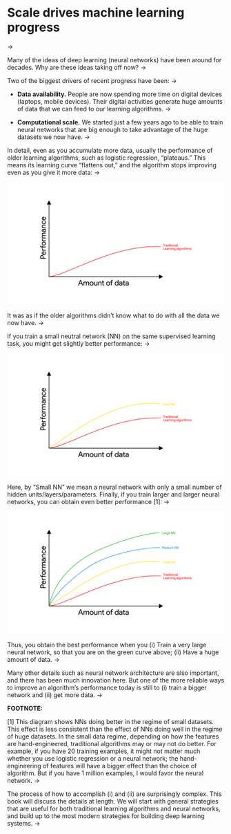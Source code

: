 # Scale drives machine learning progress
->

Many of the ideas of deep learning (neural networks) have been around for decades. Why are these ideas taking off now?
->

Two of the biggest drivers of recent progress have been:
->

* **Data availability.​** People are now spending more time on digital devices (laptops, mobile devices). Their digital activities generate huge amounts of data that we can feed to our learning algorithms.
->

* **Computational scale.** ​We started just a few years ago to be able to train neural networks that are big enough to take advantage of the huge datasets we now have.
->

In detail, even as you accumulate more data, usually the performance of older learning algorithms, such as logistic regression, “plateaus.” This means its learning curve “flattens out,” and the algorithm stops improving even as you give it more data:
->

![img](../imgs/C04_01.png)

It was as if the older algorithms didn’t know what to do with all the data we now have.
->

If you train a small neutral network (NN) on the same supervised learning task, you might get slightly better performance:
->

![img](../imgs/C04_02.png)

Here, by “Small NN” we mean a neural network with only a small number of hidden units/layers/parameters. Finally, if you train larger and larger neural networks, you can obtain even better performance [1]:
->

![img](../imgs/C04_03.png)

Thus, you obtain the best performance when you (i) Train a very large neural network, so that you are on the green curve above; (ii) Have a huge amount of data.
->

Many other details such as neural network architecture are also important, and there has been much innovation here. But one of the more reliable ways to improve an algorithm’s performance today is still to (i) train a bigger network and (ii) get more data.
->

**FOOTNOTE:**

[1] This diagram shows NNs doing better in the regime of small datasets. This effect is less consistent than the effect of NNs doing well in the regime of huge datasets. In the small data regime, depending on how the features are hand-engineered, traditional algorithms may or may not do better. For example, if you have 20 training examples, it might not matter much whether you use logistic regression or a neural network; the hand-engineering of features will have a bigger effect than the choice of algorithm. But if you have 1 million examples, I would favor the neural network.
->

The process of how to accomplish (i) and (ii) are surprisingly complex. This book will discuss the details at length. We will start with general strategies that are useful for both traditional learning algorithms and neural networks, and build up to the most modern strategies for building deep learning systems.
->